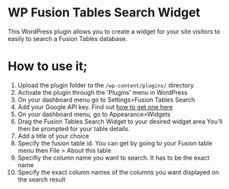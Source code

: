 # WP Fusion Tables Search Widget

This WordPress plugin allows you to create a widget for your site visitors to easily to search a Fusion Tables database.

# How to use it;

1. Upload the plugin folder to the `/wp-content/plugins/` directory
2. Activate the plugin through the 'Plugins' menu in WordPress
3. On your dashboard menu go to Settings>Fusion Tables Search
4. Add your Google API key. Find out [how to get one here](https://www.youtube.com/watch?v=69ZwR4o7oGQ)
5. On your dashboard menu, go to Appearance>Widgets
6. Drag the Fusion Tables Search Widget to your desired widget area
You'll then be prompted for your table details.
7. Add a title of your choice
8. Specify the fusion table id. You can get by going to your Fusion table menu then File > About this table
9. Specifiy the column name you want to search. It has to be the exact name
10. Specify the exact column names of the columns you want displayed on the search result